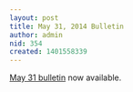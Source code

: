 ```yaml
---
layout: post
title: May 31, 2014 Bulletin
author: admin
nid: 354
created: 1401558339
---
```

<p><a href="http://www.botwoodsda.org/sites/botwoodsda.org/files/05.%20May%2031%2C%202014.pdf">May 31 bulletin</a> now available.</p>
